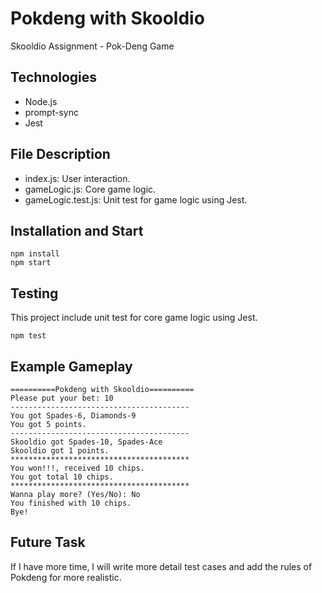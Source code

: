 # Pokdeng with Skooldio
Skooldio Assignment - Pok-Deng Game

## Technologies
- Node.js
- prompt-sync
- Jest

## File Description
- index.js: User interaction.
- gameLogic.js: Core game logic.
- gameLogic.test.js: Unit test for game logic using Jest.

## Installation and Start
```
npm install
npm start
```

## Testing
This project include unit test for core game logic using Jest.

```
npm test
```

## Example Gameplay
```
==========Pokdeng with Skooldio==========
Please put your bet: 10
----------------------------------------
You got Spades-6, Diamonds-9
You got 5 points.
----------------------------------------
Skooldio got Spades-10, Spades-Ace
Skooldio got 1 points.
****************************************
You won!!!, received 10 chips.
You got total 10 chips.
****************************************
Wanna play more? (Yes/No): No
You finished with 10 chips.
Bye!
```
## Future Task
If I have more time, I will write more detail test cases and add the rules of Pokdeng for more realistic.